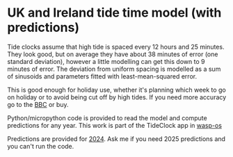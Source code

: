 # UK and Ireland tide time model (with predictions)

Tide clocks assume that high tide is spaced every 12 hours and 25 minutes.  They look good, but on average they have about 38 minutes of error (one standard deviation), however a little modelling can get this down to 9 minutes of error.  The deviation from uniform spacing is modelled as a sum of sinusoids and parameters fitted with least-mean-squared error.

This is good enough for holiday use, whether it's planning which week to go on holiday or to avoid being cut off by high tides.  If you need more accuracy go to the [BBC](https://www.bbc.co.uk/weather/coast-and-sea/tide-tables) or buy.

Python/micropython code is provided to read the model and compute predictions for any year.  This work is part of the TideClock app in [wasp-os](https://github.com/wasp-os/wasp-os)

Predictions are provided for [2024](https://drtonyr.github.io/tide/2024/).  Ask me if you need 2025 predictions and you can't run the code.
